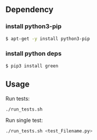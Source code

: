 ## Dependency

### install python3-pip

```bash
$ apt-get -y install python3-pip
```

### install python deps

```bash
$ pip3 install green 
```

## Usage

Run tests:

```.bash
./run_tests.sh
```

Run single test:

```.bash
./run_tests.sh <test_Filename.py>
```